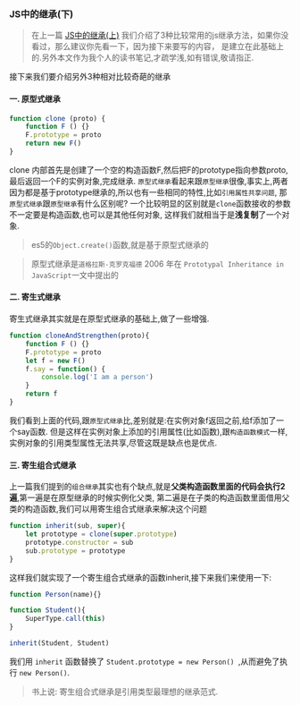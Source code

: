 ### JS中的继承(下)
> 在上一篇 [JS中的继承(上)](https://github.com/noahlam/articles/blob/master/JS%E4%B8%AD%E7%9A%84%E7%BB%A7%E6%89%BF(%E4%B8%8A).md)
 我们介绍了3种比较常用的js继承方法，如果你没看过，那么建议你先看一下，因为接下来要写的内容，
是建立在此基础上的.另外本文作为我个人的读书笔记,才疏学浅,如有错误,敬请指正.

接下来我们要介绍另外3种相对比较奇葩的继承  

#### **一. 原型式继承**
```javascript
function clone (proto) {
    function F () {}
    F.prototype = proto
    return new F()
}
```
clone 内部首先是创建了一个空的构造函数F,然后把F的prototype指向参数proto,最后返回一个F的实例对象,完成继承.
`原型式继承`看起来跟`原型继承`很像,事实上,两者因为都是基于prototype继承的,所以也有一些相同的特性,比如`引用属性共享问题`,
那`原型式继承`跟`原型继承`有什么区别呢? 一个比较明显的区别就是`clone`函数接收的参数不一定要是构造函数,也可以是其他任何对象,
这样我们就相当于是**浅复制**了一个对象.  

> es5的`Object.create()`函数,就是基于原型式继承的  

> 原型式继承是`道格拉斯-克罗克福德` 2006 年在 `Prototypal Inheritance in JavaScript`一文中提出的

#### **二. 寄生式继承**

寄生式继承其实就是在原型式继承的基础上,做了一些增强.
```javascript
function cloneAndStrengthen(proto){
    function F () {}
    F.prototype = proto
    let f = new F()
    f.say = function() { 
        console.log('I am a person')
    }
    return f
}
```
我们看到上面的代码,跟`原型式继承`比,差别就是:在实例对象f返回之前,给f添加了一个say函数.
但是这样在实例对象上添加的引用属性(比如函数),跟`构造函数模式`一样,
实例对象的引用类型属性无法共享,尽管这既是缺点也是优点.

#### **三. 寄生组合式继承**    

上一篇我们提到的`组合继承`其实也有个缺点,就是**父类构造函数里面的代码会执行2遍**,第一遍是在原型继承的时候实例化父类,
第二遍是在子类的构造函数里面借用父类的构造函数,我们可以用寄生组合式继承来解决这个问题
```javascript
function inherit(sub, super){
    let prototype = clone(super.prototype)
    prototype.constructor = sub    
    sub.prototype = prototype      
}
```
这样我们就实现了一个寄生组合式继承的函数inherit,接下来我们来使用一下:
```javascript
function Person(name){}

function Student(){
    SuperType.call(this)
}

inherit(Student, Student)
 ```   
我们用 `inherit` 函数替换了 `Student.prototype = new Person() `,从而避免了执行 `new Person()`.

> 书上说: 寄生组合式继承是引用类型最理想的继承范式.
